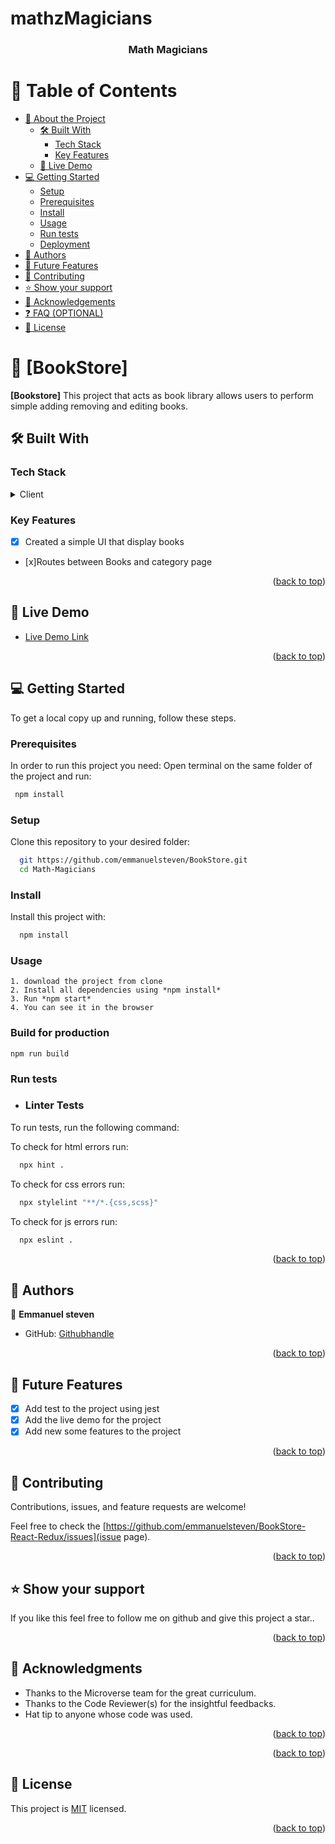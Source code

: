 # mathzMagicians<a name="readme-top"></a>

<div align="center">

  <h3><b>Math Magicians</b></h3>

</div>

# 📗 Table of Contents

- [📖 About the Project](#about-project)
  - [🛠 Built With](#built-with)
    - [Tech Stack](#tech-stack)
    - [Key Features](#key-features)
  - [🚀 Live Demo](#live-demo)
- [💻 Getting Started](#getting-started)
  - [Setup](#setup)
  - [Prerequisites](#prerequisites)
  - [Install](#install)
  - [Usage](#usage)
  - [Run tests](#run-tests)
  - [Deployment](#triangular_flag_on_post-deployment)
- [👥 Authors](#authors)
- [🔭 Future Features](#future-features)
- [🤝 Contributing](#contributing)
- [⭐️ Show your support](#support)
- [🙏 Acknowledgements](#acknowledgements)
- [❓ FAQ (OPTIONAL)](#faq)
- [📝 License](#license)

# 📖 [BookStore] <a name="about-project"></a>

**[Bookstore]** This project that acts as book library  allows users to perform simple adding removing and editing books.

## 🛠 Built With <a name="HTML, CSS, Javascript and React"></a>

### Tech Stack <a name="tech-stack"></a>

<details>
  <summary>Client</summary>
  <ul>
    <li><a href="https://html.com/#What_is_HTML">"HTML"</a></li>
    <li><a href="https://html.com/css/#What_is_CSS">"CSS"</a></li>
    <li><a href="https://www.javascript.com/">"Javascript"</a></li>
    <li><a href="https://fr.legacy.reactjs.org/">"React"</a></li>
  </ul>
</details>

### Key Features <a name="key-features"></a>

- [x] Created a simple UI that display books
- [x]Routes between Books and category page



<p align="right">(<a href="#readme-top">back to top</a>)</p>

## 🚀 Live Demo <a name="live-demo"></a>

- [Live Demo Link](NA)

<p align="right">(<a href="#readme-top">back to top</a>)</p>

## 💻 Getting Started <a name="getting-started"></a>

To get a local copy up and running, follow these steps.

### Prerequisites

In order to run this project you need:
Open terminal on the same folder of the project and run:

```sh
 npm install
```

### Setup

Clone this repository to your desired folder:

```sh
  git https://github.com/emmanuelsteven/BookStore.git
  cd Math-Magicians
```

### Install

Install this project with:

```sh
  npm install
```

### Usage

```
1. download the project from clone
2. Install all dependencies using *npm install*
3. Run *npm start*
4. You can see it in the browser
```

### Build for production

```
npm run build
```

### Run tests

- ### Linter Tests

To run tests, run the following command:

To check for html errors run:

```sh
  npx hint .
```

To check for css errors run:

```sh
  npx stylelint "**/*.{css,scss}"
```

To check for js errors run:

```sh
  npx eslint .
```

<p align="right">(<a href="#readme-top">back to top</a>)</p>

## 👥 Authors <a name="authors"></a>

👤 **Emmanuel steven**

- GitHub: [Githubhandle](https://github.com/emmanuelsteven)


<p align="right">(<a href="#readme-top">back to top</a>)</p>

## 🔭 Future Features <a name="future-features"></a>

- [x] Add test to the project using jest
- [x] Add the live demo for the project
- [x] Add new some features to the project

<p align="right">(<a href="#readme-top">back to top</a>)</p>

## 🤝 Contributing <a name="contributing"></a>

Contributions, issues, and feature requests are welcome!

Feel free to check the [https://github.com/emmanuelsteven/BookStore-React-Redux/issues](issue page).

<p align="right">(<a href="#readme-top">back to top</a>)</p>

## ⭐️ Show your support <a name="support"></a>

If you like this feel free to follow me on github and give this project a star..

<p align="right">(<a href="#readme-top">back to top</a>)</p>

## 🙏 Acknowledgments <a name="acknowledgements"></a>

- Thanks to the Microverse team for the great curriculum.
- Thanks to the Code Reviewer(s) for the insightful feedbacks.
- Hat tip to anyone whose code was used.

<p align="right">(<a href="#readme-top">back to top</a>)</p>

<p align="right">(<a href="#readme-top">back to top</a>)</p>


## 📝 License <a name="license"></a>

This project is [MIT](./LICENSE) licensed.

<p align="right">(<a href="#readme-top">back to top</a>)</p>